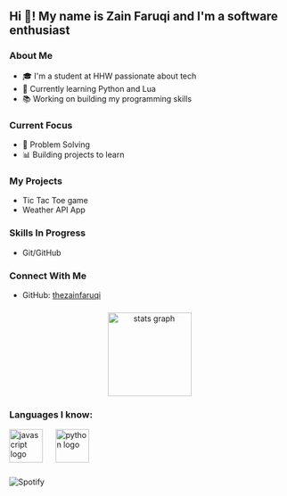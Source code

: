 <h2 align="left">Hi 👋! My name is Zain Faruqi and I'm a software enthusiast</h2>

### About Me
- 🎓 I'm a student at HHW passionate about tech
- 🌱 Currently learning Python and Lua
- 📚 Working on building my programming skills

### Current Focus
- 🔧 Problem Solving
- 📊 Building projects to learn

### My Projects
- Tic Tac Toe game
- Weather API App

### Skills In Progress
- Git/GitHub

### Connect With Me
- GitHub: [thezainfaruqi](https://github.com/thezainfaruqi)

###

<div align="center">
  <img src="https://github-readme-stats.vercel.app/api?username=ZainFaruqi&hide_title=false&hide_rank=false&show_icons=true&include_all_commits=true&count_private=true&disable_animations=false&theme=dracula&locale=en&hide_border=false" height="150" alt="stats graph" />
</div>

###

<h3 align="left">Languages I know:</h3>
<div align="left">
  <img src="https://cdn.jsdelivr.net/gh/devicons/devicon/icons/javascript/javascript-original.svg" height="60" alt="javascript logo" />
  <img width="15" />
  <img src="https://cdn.jsdelivr.net/gh/devicons/devicon/icons/python/python-original.svg" height="60" alt="python logo" />
  <img width="15" />
  <!-- Add more languages here if needed -->
</div>

###
![Spotify](https://novatorem-thezainfaruqi.vercel.app/api/spotify)

<div align="left">
</div>

###

<br clear="both">
